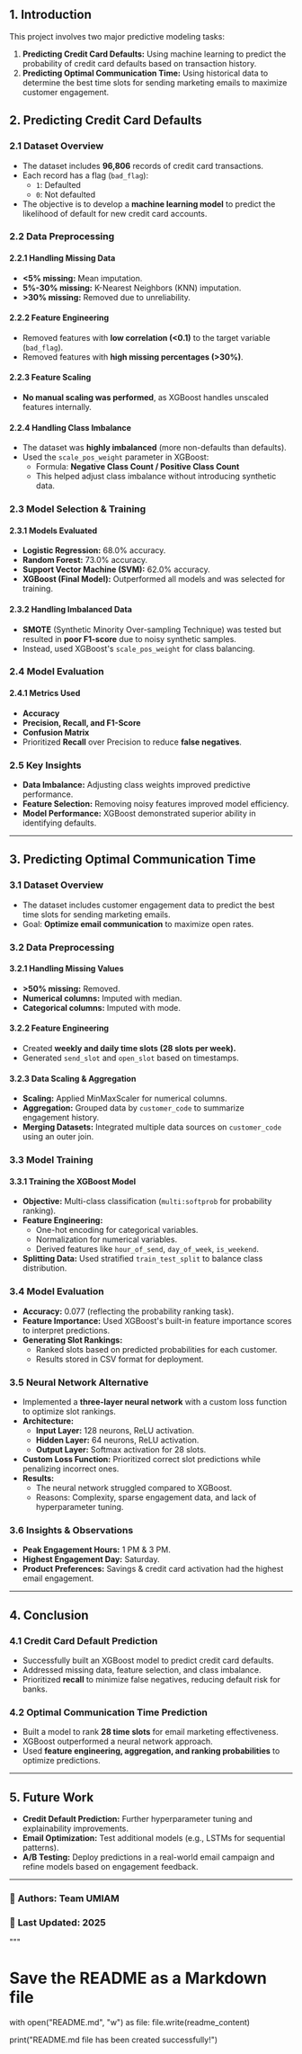 ## 1. Introduction
This project involves two major predictive modeling tasks:
1. **Predicting Credit Card Defaults:** Using machine learning to predict the probability of credit card defaults based on transaction history.
2. **Predicting Optimal Communication Time:** Using historical data to determine the best time slots for sending marketing emails to maximize customer engagement.

## 2. Predicting Credit Card Defaults

### 2.1 Dataset Overview
- The dataset includes **96,806** records of credit card transactions.
- Each record has a flag (`bad_flag`):
  - `1`: Defaulted
  - `0`: Not defaulted
- The objective is to develop a **machine learning model** to predict the likelihood of default for new credit card accounts.

### 2.2 Data Preprocessing
#### 2.2.1 Handling Missing Data
- **<5% missing:** Mean imputation.
- **5%-30% missing:** K-Nearest Neighbors (KNN) imputation.
- **>30% missing:** Removed due to unreliability.

#### 2.2.2 Feature Engineering
- Removed features with **low correlation (<0.1)** to the target variable (`bad_flag`).
- Removed features with **high missing percentages (>30%)**.

#### 2.2.3 Feature Scaling
- **No manual scaling was performed**, as XGBoost handles unscaled features internally.

#### 2.2.4 Handling Class Imbalance
- The dataset was **highly imbalanced** (more non-defaults than defaults).
- Used the `scale_pos_weight` parameter in XGBoost:
  - Formula: **Negative Class Count / Positive Class Count**
  - This helped adjust class imbalance without introducing synthetic data.

### 2.3 Model Selection & Training
#### 2.3.1 Models Evaluated
- **Logistic Regression:** 68.0% accuracy.
- **Random Forest:** 73.0% accuracy.
- **Support Vector Machine (SVM):** 62.0% accuracy.
- **XGBoost (Final Model):** Outperformed all models and was selected for training.

#### 2.3.2 Handling Imbalanced Data
- **SMOTE** (Synthetic Minority Over-sampling Technique) was tested but resulted in **poor F1-score** due to noisy synthetic samples.
- Instead, used XGBoost's `scale_pos_weight` for class balancing.

### 2.4 Model Evaluation
#### 2.4.1 Metrics Used
- **Accuracy**
- **Precision, Recall, and F1-Score**
- **Confusion Matrix**
- Prioritized **Recall** over Precision to reduce **false negatives**.

### 2.5 Key Insights
- **Data Imbalance:** Adjusting class weights improved predictive performance.
- **Feature Selection:** Removing noisy features improved model efficiency.
- **Model Performance:** XGBoost demonstrated superior ability in identifying defaults.

---

## 3. Predicting Optimal Communication Time

### 3.1 Dataset Overview
- The dataset includes customer engagement data to predict the best time slots for sending marketing emails.
- Goal: **Optimize email communication** to maximize open rates.

### 3.2 Data Preprocessing
#### 3.2.1 Handling Missing Values
- **>50% missing:** Removed.
- **Numerical columns:** Imputed with median.
- **Categorical columns:** Imputed with mode.

#### 3.2.2 Feature Engineering
- Created **weekly and daily time slots (28 slots per week).**
- Generated `send_slot` and `open_slot` based on timestamps.

#### 3.2.3 Data Scaling & Aggregation
- **Scaling:** Applied MinMaxScaler for numerical columns.
- **Aggregation:** Grouped data by `customer_code` to summarize engagement history.
- **Merging Datasets:** Integrated multiple data sources on `customer_code` using an outer join.

### 3.3 Model Training
#### 3.3.1 Training the XGBoost Model
- **Objective:** Multi-class classification (`multi:softprob` for probability ranking).
- **Feature Engineering:**
  - One-hot encoding for categorical variables.
  - Normalization for numerical variables.
  - Derived features like `hour_of_send`, `day_of_week`, `is_weekend`.
- **Splitting Data:** Used stratified `train_test_split` to balance class distribution.

### 3.4 Model Evaluation
- **Accuracy:** 0.077 (reflecting the probability ranking task).
- **Feature Importance:** Used XGBoost's built-in feature importance scores to interpret predictions.
- **Generating Slot Rankings:**
  - Ranked slots based on predicted probabilities for each customer.
  - Results stored in CSV format for deployment.

### 3.5 Neural Network Alternative
- Implemented a **three-layer neural network** with a custom loss function to optimize slot rankings.
- **Architecture:**
  - **Input Layer:** 128 neurons, ReLU activation.
  - **Hidden Layer:** 64 neurons, ReLU activation.
  - **Output Layer:** Softmax activation for 28 slots.
- **Custom Loss Function:** Prioritized correct slot predictions while penalizing incorrect ones.
- **Results:**
  - The neural network struggled compared to XGBoost.
  - Reasons: Complexity, sparse engagement data, and lack of hyperparameter tuning.

### 3.6 Insights & Observations
- **Peak Engagement Hours:** 1 PM & 3 PM.
- **Highest Engagement Day:** Saturday.
- **Product Preferences:** Savings & credit card activation had the highest email engagement.

---

## 4. Conclusion
### 4.1 Credit Card Default Prediction
- Successfully built an XGBoost model to predict credit card defaults.
- Addressed missing data, feature selection, and class imbalance.
- Prioritized **recall** to minimize false negatives, reducing default risk for banks.

### 4.2 Optimal Communication Time Prediction
- Built a model to rank **28 time slots** for email marketing effectiveness.
- XGBoost outperformed a neural network approach.
- Used **feature engineering, aggregation, and ranking probabilities** to optimize predictions.

---

## 5. Future Work
- **Credit Default Prediction:** Further hyperparameter tuning and explainability improvements.
- **Email Optimization:** Test additional models (e.g., LSTMs for sequential patterns).
- **A/B Testing:** Deploy predictions in a real-world email campaign and refine models based on engagement feedback.

---

### 📌 **Authors:** Team UMIAM
### 📅 **Last Updated:** 2025
"""

# Save the README as a Markdown file
with open("README.md", "w") as file:
    file.write(readme_content)

print("README.md file has been created successfully!")
